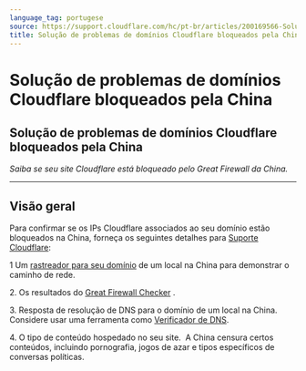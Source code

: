 ```yaml
---
language_tag: portugese
source: https://support.cloudflare.com/hc/pt-br/articles/200169566-Solu%C3%A7%C3%A3o-de-problemas-de-dom%C3%ADnios-Cloudflare-bloqueados-pela-China
title: Solução de problemas de domínios Cloudflare bloqueados pela China
---
```


# Solução de problemas de domínios Cloudflare bloqueados pela China

## Solução de problemas de domínios Cloudflare bloqueados pela China

_Saiba se seu site Cloudflare está bloqueado pelo Great Firewall da China._

___

## Visão geral

Para confirmar se os IPs Cloudflare associados ao seu domínio estão bloqueados na China, forneça os seguintes detalhes para [Suporte Cloudflare](https://support.cloudflare.com/hc/articles/200172476):

1 Um [rastreador para seu domínio](http://support.cloudflare.com/entries/22050846-how-do-i-run-a-traceroute) de um local na China para demonstrar o caminho de rede.

2\. Os resultados do [Great Firewall Checker](http://www.greatfirewallofchina.org/) .

3\. Resposta de resolução de DNS para o domínio de um local na China. Considere usar uma ferramenta como [Verificador de DNS](https://dnschecker.org/).

4\. O tipo de conteúdo hospedado no seu site.  A China censura certos conteúdos, incluindo pornografia, jogos de azar e tipos específicos de conversas políticas.
